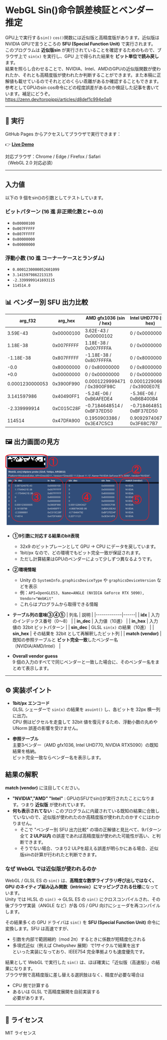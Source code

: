 # WebGL Sin()命令誤差検証とベンダー推定
GPU上で実行する`sin()` `cos()`関数には近似版と高精度版があります。近似版はNVIDIA GPUで言うところの **SFU (Special Function Unit)** で実行されます。  
このプログラムは **近似版sin** が実行されていることを確認するためのもので、ブラウザ上で `sin(x)` を実行し、GPU 上で得られた結果を **ビット単位で読み戻し**ます。  
結果を照らし合わせることで、NVIDIA、Intel、AMDのGPUの近似版関数が使われたか、それとも高精度版が使われたか判断することができます。また本稿に正解値も載せているのでそれとどのくらい乖離があるか確認することもできます。  
参考としてGPUのsin cos命令にどの程度誤差があるのか検証した記事を書いています。補足にどうぞ。  
https://zenn.dev/toropippi/articles/d8def1c994e0a9

---


## 🔗 実行

GitHub Pages からアクセスしてブラウザで実行できます：

👉 **[Live Demo](https://toropippi.github.io/webgl-sin-sfu/)**

対応ブラウザ：Chrome / Edge / Firefox / Safari  
（WebGL 2.0 対応必須）

---

## 入力値

以下の 9 個をsin()の引数としてテストしています。

### ビットパターン (16 進 非正規化数と+-0.0)
- `0x00000100`
- `0x007FFFFF`
- `0x807FFFFF`
- `0x80000000`
- `0x00000000`

### 浮動小数 (10 進 コーナーケースとランダム)
- `0.0001230000052601099`
- `3.1415979862213135`
- `-2.3399999141693115`
- `114514.0`

## 📊 ベンダー別 SFU 出力比較

| arg_f32 | arg_hex | AMD gfx1036 (sin / hex) | Intel UHD770 (sin / hex) | NVIDIA RTX5090 (sin / hex) | 正解 (sin / hex) |
|---------|--------|------------------------|-------------------------|---------------------------|-----------------|
| 3.59E-43 | 0x00000100 | 3.62E-43 / 0x00000102 | 0 / 0x00000000 | 0 / 0x00000000 | 3.59E-43 / 0x00000100 |
| 1.18E-38 | 0x007FFFFF | 1.18E-38 / 0x007FFFFA | 0 / 0x00000000 | 0 / 0x00000000 | 1.18E-38 / 0x007FFFFF |
| -1.18E-38 | 0x807FFFFF | -1.18E-38 / 0x807FFFFA | 0 / 0x80000000 | 0 / 0x80000000 | -1.18E-38 / 0x807FFFFF |
| -0.0 | 0x80000000 | 0 / 0x80000000 | 0 / 0x80000000 | 0 / 0x80000000 | 0 / 0x80000000 |
| +0.0 | 0x00000000 | 0 / 0x00000000 | 0 / 0x00000000 | 0 / 0x00000000 | 0 / 0x00000000 |
| 0.0001230000053 | 0x3900F990 | 0.0001229999471 / 0x3900F98C | 0.0001229066111 / 0x3900E07E | 0.0001228434267 / 0x3900CF88 | 0.0001230000053 / 0x3900F990 |
| 3.141597986 | 0x40490FF1 | -5.24E-06 / 0xB6AFEDE4 | -5.36E-06 / 0xB6B400B4 | -4.87E-06 / 0xB6A35EA0 | -5.33E-06 / 0xB6B2EEF5 |
| -2.339999914 | 0xC015C28F | -0.7184648514 / 0xBF37ED50 | -0.7184648514 / 0xBF37ED50 | -0.7184647918 / 0xBF37ED4F | -0.7184648514 / 0xBF37ED50 |
| 114514 | 0x47DFA900 | 0.1950903386 / 0x3E47C5C3 | 0.9092974067 / 0x3F68C7B7 | 0.2071112096 / 0x3E5414F6 | 0.1926048398 / 0x3E453A34 |

## 🖼 出力画面の見方

![output](docs/screenshot.png)

- **①9引数に対応する結果のbit表現**
  - 32x9 のビットプレーンとして GPU → CPU にデータを戻しています。  
  - 1bit/px なので、どの環境でもビット完全一致が保証されます。  
  - ただし計算結果はGPUのベンダーによって少しずつ異なるようです。  

- **②環境情報**  
  - Unity の `SystemInfo.graphicsDeviceType` や `graphicsDeviceVersion` などを表示  
  - 例：`API=OpenGLES3, Name=ANGLE (NVIDIA GeForce RTX 5090), Vendor="WebKit"`  
  - これらはプログラムから取得できる情報  

- **テーブル列の意味③④⑤**
  | 列名        | 説明 |
  |-------------|------|
  | **idx**     | 入力のインデックス番号（0〜8） |
  | **in_dec**  | 入力値（10進） |
  | **in_hex**  | 入力値の 32bit ビットパターン |
  | **sin_dec** | GLSL `sin(x)` の結果（10進） |
  | **sin_hex** | その結果を 32bit として再解釈したビット列 |
  | **match (vendor)** | 既知の参照テーブルと **ビット完全一致**したベンダー名（NVIDIA/AMD/Intel） |

- **Overall vendor guess**  
  9 個の入力のすべてで同じベンダーと一致した場合に、そのベンダー名をまとめて表示します。

---

## ⚙ 実装ポイント

- **1bit/px エンコード**  
  GLSL シェーダーで `sin(x)` の結果を `asuint()` し、各ビットを 32px 横一列に出力。  
  CPU 側はピクセルを走査して 32bit 値を復元するため、浮動小数の丸めや UNorm 誤差の影響を受けません。

- **参照テーブル**  
  主要3ベンダー（AMD gfx1036, Intel UHD770, NVIDIA RTX5090）の既知結果を格納。  
  ビット完全一致ならベンダー名を表示します。

## 結果の解釈
**match (vendor)** に注目してください。  
- **"NVIDIA","AMD" "Intel"** : GPUのSFUでsin()が実行されたことになります。つまり **近似版** が使われています。
- **何も表示されてない** : このプログラムに内蔵されている既知の結果に合致していないので、近似版が使われたのか高精度版が使われたのかすぐにはわかりません。  
  - そこで "ベンダー別 SFU 出力比較" の項の正解値と見比べて、9パターン全て **2 ULP以内** の誤差であれば高精度版が使われた可能性が高い、と判断できます。  
  - そうでない場合、つまり2 ULPを超える誤差が明らかにある場合、近似版sinの計算が行われたと判断できます。  

### なぜ WebGL では近似版が使われるのか
WebGL / GLSL ES の `sin()` は、**高精度な数学ライブラリ呼び出しではなく、GPU のネイティブ組み込み関数（intrinsic）にマッピングされる仕様**になっています。  
Unity では HLSL の `sin()` → GLSL ES の `sin()` にクロスコンパイルされ、その後ブラウザ実装（ANGLE など）が各 OS / GPU 向けにシェーダを再コンパイルします。  

その結果多くの GPU ドライバは `sin()` を **SFU (Special Function Unit)** 命令に変換します。SFU は高速ですが、  
- 引数を内部で範囲縮約（mod 2π）するときに係数が短精度化される  
- 多項式近似（例えば Chebyshev 展開）で1サイクルで結果を出す  
といった実装になっており、IEEE754 完全準拠よりも速度優先です。  

結果として WebGL で実行した `sin()` は、ほぼ確実に「近似版（高速版）」の結果になります。  
ブラウザ側で高精度版に差し替える選択肢はなく、精度が必要な場合は  
- CPU 側で計算する  
- あるいは GLSL で高精度展開を自前実装する  
必要があります。

---

## 📜 ライセンス

MIT ライセンス
